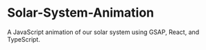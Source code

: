 # Solar-System-Animation
A JavaScript animation of our solar system using GSAP, React, and TypeScript.
